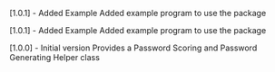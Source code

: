 [1.0.1] - Added Example
Added example program to use the package

[1.0.1] - Added Example
Added example program to use the package

[1.0.0] - Initial version
Provides a Password Scoring and Password Generating Helper class
